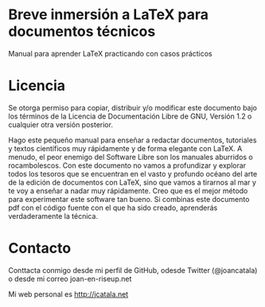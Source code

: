 Breve inmersión a LaTeX para documentos técnicos
===============

Manual para aprender LaTeX practicando con casos prácticos

Licencia
===============

Se otorga permiso para copiar, distribuir y/o modificar este documento bajo los términos de la Licencia de Documentación Libre de GNU, Versión 1.2 o cualquier otra versión posterior. 

Hago este pequeño manual para enseñar a redactar documentos, tutoriales y textos científicos muy rápidamente y de forma elegante con LaTeX. A menudo, el peor enemigo del Software Libre son los manuales aburridos o rocambolescos. Con este documento no vamos a profundizar y explorar todos los tesoros que se encuentran en el vasto y profundo océano del arte de la edición de documentos con LaTeX, sino que vamos a tirarnos al mar y te voy a enseñar a nadar muy rápidamente. Creo que es el mejor método para experimentar este software tan bueno. Si combinas este documento pdf con el código fuente con el que ha sido creado, aprenderás verdaderamente la técnica.  

Contacto
===============

Conttacta conmigo desde mi perfil de GitHub, odesde Twitter (@joancatala) o desde mi correo joan-en-riseup.net

Mi web personal es http://jcatala.net